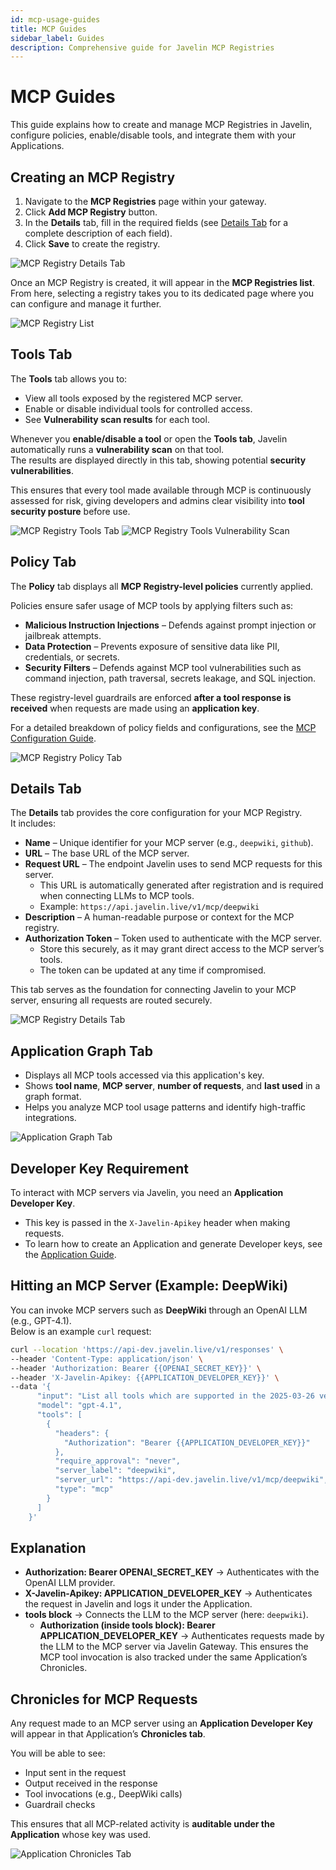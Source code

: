 ```yaml
---
id: mcp-usage-guides
title: MCP Guides
sidebar_label: Guides
description: Comprehensive guide for Javelin MCP Registries
---
```


# MCP Guides

This guide explains how to create and manage MCP Registries in Javelin, configure policies, enable/disable tools, and integrate them with your Applications.


## Creating an MCP Registry

1. Navigate to the **MCP Registries** page within your gateway.  
2. Click **Add MCP Registry** button.  
3. In the **Details** tab, fill in the required fields (see [Details Tab](#details-tab) for a complete description of each field).
4. Click **Save** to create the registry.  

![MCP Registry Details Tab](/img/mcp/registerMCP.png)

Once an MCP Registry is created, it will appear in the **MCP Registries list**.  
From here, selecting a registry takes you to its dedicated page where you can configure and manage it further. 

![MCP Registry List](/img/mcp/mcpList.png)

## Tools Tab

The **Tools** tab allows you to:

- View all tools exposed by the registered MCP server.  
- Enable or disable individual tools for controlled access.  
- See **Vulnerability scan results** for each tool.  

Whenever you **enable/disable a tool** or open the **Tools tab**, Javelin automatically runs a **vulnerability scan** on that tool.  
The results are displayed directly in this tab, showing potential **security vulnerabilities**.  

This ensures that every tool made available through MCP is continuously assessed for risk, giving developers and admins clear visibility into **tool security posture** before use.  

![MCP Registry Tools Tab](/img/mcp/mcpTools.png)
![MCP Registry Tools Vulnerability Scan](/img/mcp/mcpVulnerabilityScan.png)

## Policy Tab

The **Policy** tab displays all **MCP Registry-level policies** currently applied.  

Policies ensure safer usage of MCP tools by applying filters such as:  

- **Malicious Instruction Injections** – Defends against prompt injection or jailbreak attempts.  
- **Data Protection** – Prevents exposure of sensitive data like PII, credentials, or secrets.  
- **Security Filters** – Defends against MCP tool vulnerabilities such as command injection, path traversal, secrets leakage, and SQL injection.

These registry-level guardrails are enforced **after a tool response is received** when requests are made using an **application key**.  

For a detailed breakdown of policy fields and configurations, see the [MCP Configuration Guide](./mcpconfiguration.md).  

![MCP Registry Policy Tab](/img/mcp/mcpPolicy.png)

## Details Tab

The **Details** tab provides the core configuration for your MCP Registry.  
It includes:  

- **Name** – Unique identifier for your MCP server (e.g., `deepwiki`, `github`).  
- **URL** – The base URL of the MCP server.  
- **Request URL** – The endpoint Javelin uses to send MCP requests for this server.  
  - This URL is automatically generated after registration and is required when connecting LLMs to MCP tools.  
  - Example: `https://api.javelin.live/v1/mcp/deepwiki`  
- **Description** – A human-readable purpose or context for the MCP registry.  
- **Authorization Token** – Token used to authenticate with the MCP server.  
  - Store this securely, as it may grant direct access to the MCP server’s tools.  
  - The token can be updated at any time if compromised.  

This tab serves as the foundation for connecting Javelin to your MCP server, ensuring all requests are routed securely.  

![MCP Registry Details Tab](/img/mcp/mcpDetails.png)

## Application Graph Tab

- Displays all MCP tools accessed via this application's key.
- Shows **tool name**, **MCP server**, **number of requests**, and **last used** in a graph format.
- Helps you analyze MCP tool usage patterns and identify high-traffic integrations.

![Application Graph Tab](/img/mcp/mcpGraph.png)

## Developer Key Requirement

To interact with MCP servers via Javelin, you need an **Application Developer Key**.  
- This key is passed in the `X-Javelin-Apikey` header when making requests.  
- To learn how to create an Application and generate Developer keys, see the [Application Guide](./applicationguides.md).  


## Hitting an MCP Server (Example: DeepWiki)

You can invoke MCP servers such as **DeepWiki** through an OpenAI LLM (e.g., GPT-4.1).  
Below is an example `curl` request:

```bash
curl --location 'https://api-dev.javelin.live/v1/responses' \
--header 'Content-Type: application/json' \
--header 'Authorization: Bearer {{OPENAI_SECRET_KEY}}' \
--header 'X-Javelin-Apikey: {{APPLICATION_DEVELOPER_KEY}}' \
--data '{
      "input": "List all tools which are supported in the 2025-03-26 version of the MCP spec.",
      "model": "gpt-4.1",
      "tools": [
        {
          "headers": {
            "Authorization": "Bearer {{APPLICATION_DEVELOPER_KEY}}"
          },
          "require_approval": "never",
          "server_label": "deepwiki",
          "server_url": "https://api-dev.javelin.live/v1/mcp/deepwiki",
          "type": "mcp"
        }
      ]
    }'
```

## Explanation

- **Authorization: Bearer OPENAI_SECRET_KEY** → Authenticates with the OpenAI LLM provider.  
- **X-Javelin-Apikey: APPLICATION_DEVELOPER_KEY** → Authenticates the request in Javelin and logs it under the Application.  
- **tools block** → Connects the LLM to the MCP server (here: `deepwiki`).  
  - **Authorization (inside tools block): Bearer APPLICATION_DEVELOPER_KEY** → Authenticates requests made by the LLM to the MCP server via Javelin Gateway. This ensures the MCP tool invocation is also tracked under the same Application’s Chronicles.  

## Chronicles for MCP Requests

Any request made to an MCP server using an **Application Developer Key** will appear in that Application’s **Chronicles tab**.  

You will be able to see:  
- Input sent in the request  
- Output received in the response  
- Tool invocations (e.g., DeepWiki calls)  
- Guardrail checks  

This ensures that all MCP-related activity is **auditable under the Application** whose key was used.  

![Application Chronicles Tab](/img/mcp/mcpChronicles.png)

